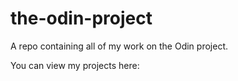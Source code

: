 # the-odin-project
A repo containing all of my work on the Odin project. 

You can view my projects here: 